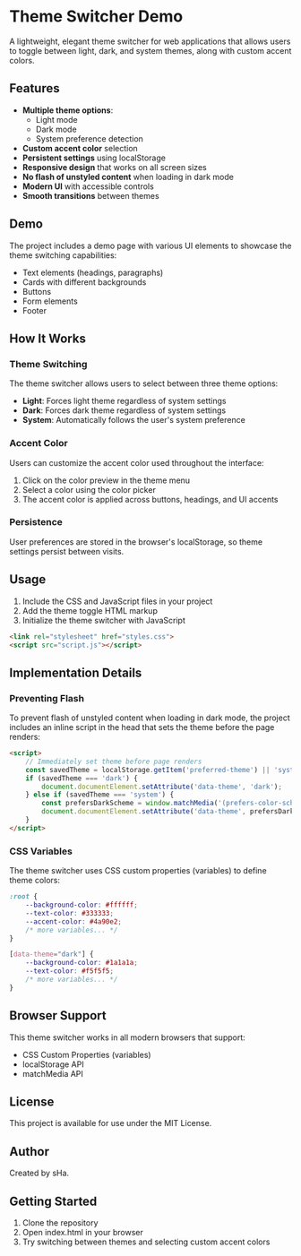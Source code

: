 # Theme Switcher Demo

A lightweight, elegant theme switcher for web applications that allows users to toggle between light, dark, and system themes, along with custom accent colors.

## Features

- **Multiple theme options**:
  - Light mode
  - Dark mode
  - System preference detection
- **Custom accent color** selection
- **Persistent settings** using localStorage
- **Responsive design** that works on all screen sizes
- **No flash of unstyled content** when loading in dark mode
- **Modern UI** with accessible controls
- **Smooth transitions** between themes

## Demo

The project includes a demo page with various UI elements to showcase the theme switching capabilities:
- Text elements (headings, paragraphs)
- Cards with different backgrounds
- Buttons
- Form elements
- Footer

## How It Works

### Theme Switching

The theme switcher allows users to select between three theme options:
- **Light**: Forces light theme regardless of system settings
- **Dark**: Forces dark theme regardless of system settings
- **System**: Automatically follows the user's system preference

### Accent Color

Users can customize the accent color used throughout the interface:
1. Click on the color preview in the theme menu
2. Select a color using the color picker
3. The accent color is applied across buttons, headings, and UI accents

### Persistence

User preferences are stored in the browser's localStorage, so theme settings persist between visits.

## Usage

1. Include the CSS and JavaScript files in your project
2. Add the theme toggle HTML markup
3. Initialize the theme switcher with JavaScript

```html
<link rel="stylesheet" href="styles.css">
<script src="script.js"></script>
```

## Implementation Details

### Preventing Flash

To prevent flash of unstyled content when loading in dark mode, the project includes an inline script in the head that sets the theme before the page renders:

```html
<script>
    // Immediately set theme before page renders
    const savedTheme = localStorage.getItem('preferred-theme') || 'system';
    if (savedTheme === 'dark') {
        document.documentElement.setAttribute('data-theme', 'dark');
    } else if (savedTheme === 'system') {
        const prefersDarkScheme = window.matchMedia('(prefers-color-scheme: dark)').matches;
        document.documentElement.setAttribute('data-theme', prefersDarkScheme ? 'dark' : 'light');
    }
</script>
```

### CSS Variables

The theme switcher uses CSS custom properties (variables) to define theme colors:

```css
:root {
    --background-color: #ffffff;
    --text-color: #333333;
    --accent-color: #4a90e2;
    /* more variables... */
}

[data-theme="dark"] {
    --background-color: #1a1a1a;
    --text-color: #f5f5f5;
    /* more variables... */
}
```

## Browser Support

This theme switcher works in all modern browsers that support:
- CSS Custom Properties (variables)
- localStorage API
- matchMedia API

## License

This project is available for use under the MIT License.

## Author

Created by sHa.

## Getting Started

1. Clone the repository
2. Open index.html in your browser
3. Try switching between themes and selecting custom accent colors
